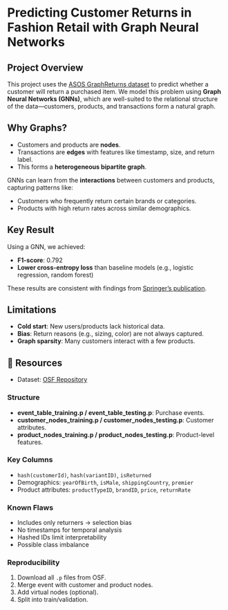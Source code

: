 # Predicting Customer Returns in Fashion Retail with Graph Neural Networks

##  Project Overview
This project uses the [ASOS GraphReturns dataset](https://drive.google.com/drive/folders/1xpCMMrpNtFms7KKrCIVClTbYNZQUcSpg?usp=sharing) to predict whether a customer will return a purchased item. We model this problem using **Graph Neural Networks (GNNs)**, which are well-suited to the relational structure of the data—customers, products, and transactions form a natural graph.

##  Why Graphs?
- Customers and products are **nodes**.
- Transactions are **edges** with features like timestamp, size, and return label.
- This forms a **heterogeneous bipartite graph**.

GNNs can learn from the **interactions** between customers and products, capturing patterns like:
- Customers who frequently return certain brands or categories.
- Products with high return rates across similar demographics.

##  Key Result
Using a GNN, we achieved:
- **F1-score**: 0.792
- **Lower cross-entropy loss** than baseline models (e.g., logistic regression, random forest)

These results are consistent with findings from [Springer’s publication](https://link.springer.com/chapter/10.1007/978-3-031-22192-7_6).

##  Limitations
- **Cold start**: New users/products lack historical data.
- **Bias**: Return reasons (e.g., sizing, color) are not always captured.
- **Graph sparsity**: Many customers interact with a few products.


## 🔗 Resources
- Dataset: [OSF Repository](https://osf.io/c793h/)


### Structure
- **event_table_training.p / event_table_testing.p**: Purchase events.
- **customer_nodes_training.p / customer_nodes_testing.p**: Customer attributes.
- **product_nodes_training.p / product_nodes_testing.p**: Product-level features.

### Key Columns
- `hash(customerId)`, `hash(variantID)`, `isReturned`
- Demographics: `yearOfBirth`, `isMale`, `shippingCountry`, `premier`
- Product attributes: `productTypeID`, `brandID`, `price`, `returnRate`

### Known Flaws
- Includes only returners → selection bias
- No timestamps for temporal analysis
- Hashed IDs limit interpretability
- Possible class imbalance

### Reproducibility
1. Download all `.p` files from OSF.
2. Merge event with customer and product nodes.
3. Add virtual nodes (optional).
4. Split into train/validation.
